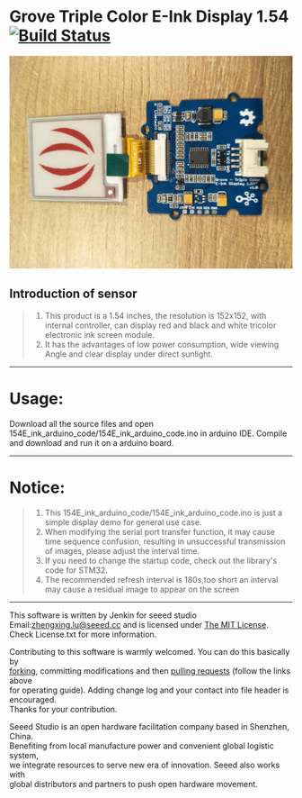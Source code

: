 Grove Triple Color E-Ink Display 1.54  [![Build Status](https://travis-ci.com/Seeed-Studio/Grove_Triple_Color_E-lnk_1.54.svg?branch=master)](https://travis-ci.com/Seeed-Studio/Grove_Triple_Color_E-lnk_1.54)
=================================  

![Grove Triple Color E-Ink Display 1.54](https://github.com/Jenkinlu001/Seeed_Picture/blob/master/154e-ink.jpg)  


Introduction of sensor
----------------------------  
>1.  This product is a 1.54 inches, the resolution is 152x152, with internal controller, can display red and black and white tricolor electronic ink screen module.
>2.  It has the advantages of low power consumption, wide viewing Angle and clear display under direct sunlight.

***
Usage:
==========  
Download all the source files and open 154E_ink_arduino_code/154E_ink_arduino_code.ino in arduino IDE. Compile and download and run it on a arduino board.

****
Notice:
=========
>1. This 154E_ink_arduino_code/154E_ink_arduino_code.ino is just a simple display demo for general use case.
>2. When modifying the serial port transfer function, it may cause time sequence confusion, resulting in unsuccessful transmission of images, please adjust the interval time.
>3. If you need to change the startup code, check out the library's code for STM32.
>4. The recommended refresh interval is 180s,too short an interval may cause a residual image to appear on the screen



***
This software is written by Jenkin  for seeed studio<br>
Email:zhengxing.lu@seeed.cc
and is licensed under [The MIT License](http://opensource.org/licenses/mit-license.php). Check License.txt for more information.<br>

Contributing to this software is warmly welcomed. You can do this basically by<br>
[forking](https://help.github.com/articles/fork-a-repo), committing modifications and then [pulling requests](https://help.github.com/articles/using-pull-requests) (follow the links above<br>
for operating guide). Adding change log and your contact into file header is encouraged.<br>
Thanks for your contribution.

Seeed Studio is an open hardware facilitation company based in Shenzhen, China. <br>
Benefiting from local manufacture power and convenient global logistic system, <br>
we integrate resources to serve new era of innovation. Seeed also works with <br>
global distributors and partners to push open hardware movement.<br>

